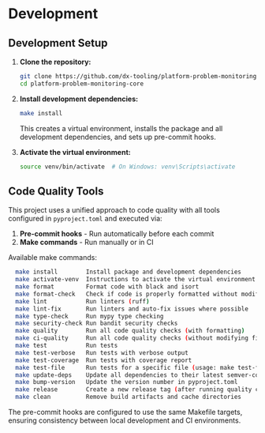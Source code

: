 # Development

## Development Setup

1. **Clone the repository:**
   ```bash
   git clone https://github.com/dx-tooling/platform-problem-monitoring-core.git
   cd platform-problem-monitoring-core
   ```

2. **Install development dependencies:**
   ```bash
   make install
   ```
   This creates a virtual environment, installs the package and all development dependencies, and sets up pre-commit hooks.

3. **Activate the virtual environment:**
   ```bash
   source venv/bin/activate  # On Windows: venv\Scripts\activate
   ```

## Code Quality Tools

This project uses a unified approach to code quality with all tools configured in `pyproject.toml` and executed via:

1. **Pre-commit hooks** - Run automatically before each commit
2. **Make commands** - Run manually or in CI

Available make commands:

```bash
  make install        Install package and development dependencies
  make activate-venv  Instructions to activate the virtual environment
  make format         Format code with black and isort
  make format-check   Check if code is properly formatted without modifying files
  make lint           Run linters (ruff)
  make lint-fix       Run linters and auto-fix issues where possible
  make type-check     Run mypy type checking
  make security-check Run bandit security checks
  make quality        Run all code quality checks (with formatting)
  make ci-quality     Run all code quality checks (without modifying files)
  make test           Run tests
  make test-verbose   Run tests with verbose output
  make test-coverage  Run tests with coverage report
  make test-file      Run tests for a specific file (usage: make test-file file=path/to/test_file.py)
  make update-deps    Update all dependencies to their latest semver-compatible versions
  make bump-version   Update the version number in pyproject.toml
  make release        Create a new release tag (after running quality checks and tests)
  make clean          Remove build artifacts and cache directories
```

The pre-commit hooks are configured to use the same Makefile targets, ensuring consistency between local development and CI environments.
